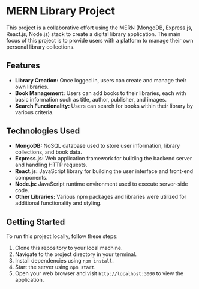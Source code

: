 # MERN Library Project

This project is a collaborative effort using the MERN (MongoDB, Express.js, React.js, Node.js) stack to create a digital library application. The main focus of this project is to provide users with a platform to manage their own personal library collections.

## Features

- **Library Creation:** Once logged in, users can create and manage their own libraries.
- **Book Management:** Users can add books to their libraries, each with basic information such as title, author, publisher, and images.
- **Search Functionality:** Users can search for books within their library by various criteria.

## Technologies Used

- **MongoDB:** NoSQL database used to store user information, library collections, and book data.
- **Express.js:** Web application framework for building the backend server and handling HTTP requests.
- **React.js:** JavaScript library for building the user interface and front-end components.
- **Node.js:** JavaScript runtime environment used to execute server-side code.
- **Other Libraries:** Various npm packages and libraries were utilized for additional functionality and styling.

## Getting Started

To run this project locally, follow these steps:

1. Clone this repository to your local machine.
2. Navigate to the project directory in your terminal.
3. Install dependencies using `npm install`.
4. Start the server using `npm start`.
5. Open your web browser and visit `http://localhost:3000` to view the application.
